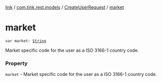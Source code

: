 [link](../../index.md) / [com.tink.rest.models](../index.md) / [CreateUserRequest](index.md) / [market](./market.md)

# market

`var market: `[`String`](https://kotlinlang.org/api/latest/jvm/stdlib/kotlin/-string/index.html)

Market specific code for the user as a ISO 3166-1 country code.

### Property

`market` - Market specific code for the user as a ISO 3166-1 country code.